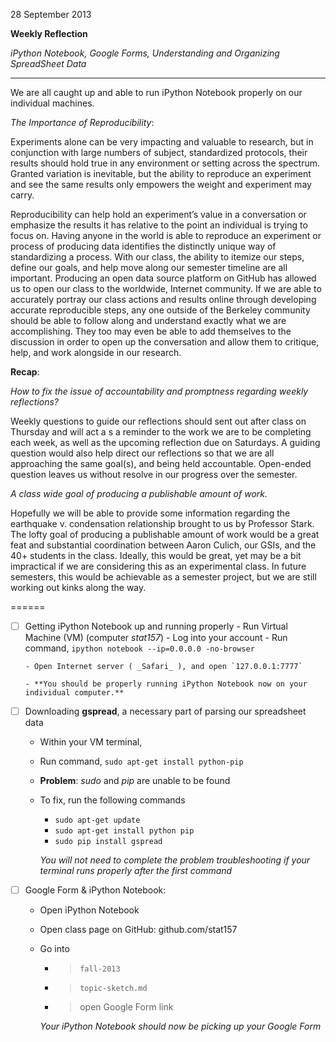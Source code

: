 28 September 2013

**Weekly Reflection**

_iPython Notebook, Google Forms, Understanding and Organizing SpreadSheet Data_

-----

We are all caught up and able to run iPython Notebook properly on our individual machines.

_The Importance of Reproducibility_:

Experiments alone can be very impacting and valuable to research, but in conjunction with large numbers of subject, standardized protocols, their results should hold true in any environment or setting across the spectrum.  Granted variation is inevitable, but the ability to reproduce an experiment and see the same results only empowers the weight and experiment may carry.

Reproducibility can help hold an experiment’s value in a conversation or emphasize the results it has relative to the point an individual is trying to focus on.  Having anyone in the world is able to reproduce an experiment or process of producing data identifies the distinctly unique way of standardizing a process. With our class, the ability to itemize our steps, define our goals, and help move along our semester timeline are all important.   Producing an open data source platform on GitHub has allowed us to open our class to the worldwide, Internet community.  If we are able to accurately portray our class actions and results online through developing accurate reproducible steps, any one outside of the Berkeley community should be able to follow along and understand exactly what we are accomplishing.  They too may even be able to add themselves to the discussion in order to open up the conversation and allow them to critique, help, and work alongside in our research.

**Recap**: 

_How to fix the issue of accountability and promptness regarding weekly reflections?_

Weekly questions to guide our reflections should sent out after class on Thursday and will act a s a reminder to the work we are to be completing each week, as well as the upcoming reflection due on Saturdays.  A guiding question would also help direct our reflections so that we are all approaching the same goal(s), and being held accountable.  Open-ended question leaves us without resolve in our progress over the semester.

_A class wide goal of producing a publishable amount of work._

Hopefully we will be able to provide some information regarding the earthquake v. condensation relationship brought to us by Professor Stark.  The lofty goal of producing a publishable amount of work would be a great feat and substantial coordination between Aaron Culich, our GSIs, and the 40+ students in the class.  Ideally, this would be great, yet may be a bit impractical if we are considering this as an experimental class.  In future semesters, this would be achievable as a semester project, but we are still working out kinks along the way.

======
- [ ] Getting iPython Notebook up and running properly
      - Run Virtual Machine (VM) (computer _stat157_)
      - Log into your account
      - Run command, `ipython notebook --ip=0.0.0.0 -no-browser`

      - Open Internet server ( _Safari_ ), and open `127.0.0.1:7777`

      - **You should be properly running iPython Notebook now on your individual computer.**

- [ ] Downloading **gspread**, a necessary part of parsing our spreadsheet data

   - Within your VM terminal,
   - Run command, `sudo apt-get install python-pip`

   - **Problem**:	_sudo_ and _pip_ are unable to be found
   - To fix, run the following commands
      - `sudo apt-get update`
      - `sudo apt-get install python pip`
      - `sudo pip install gspread`

      _You will not need to complete the problem troubleshooting if your terminal runs properly after the first command_

- [ ] Google Form & iPython Notebook:
   - Open iPython Notebook
   - Open class page on GitHub: github.com/stat157
   - Go into 
      - > `fall-2013`
      - > `topic-sketch.md`
      - > open Google Form link

	  _Your iPython Notebook should now be picking up your Google Form_
